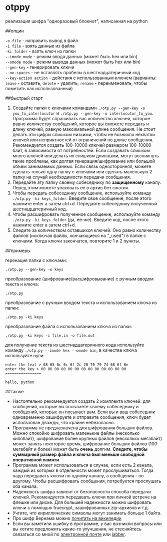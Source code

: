 otppy
=====
реализация шифра "одноразовый блокнот", написанная на python

##опции

`-o file` - направить вывод в файл  
`-i file` - взять данные из файла  
`-ki folder` - взять ключ из папки  
`--imode mode` - режим ввода данных (может быть hex или bin)  
`--omode mode` - режим вывода данных (может быть hex или bin)  
`--gen-key` - генерировать ключи  
`--no-spaces` - не вставлять пробелы в шестнадцатеричный код  
`--key-action action` - действия с использованным ключем (варианты: `leave` - оставить, `delete` - удалить, `rename` - переименовать, чтобы пометить как использованный)  

##быстрый старт

1. Создайте папки с ключами командами `./otp.py --gen-key -o you_to_interlocutor` и `./otp.py --gen-key -o interlocutor_to_you`. Программа будет спрашивать вас количество ключей, которое равно количеству сообщений, которое вы сможете передать и длину ключей, равную максимальной длине сообщения. Не стоит делать эти цифры слишком низкими, чтобы не возникло нехватки ключей или неприятностей от ограничений по длине сообщения. Рекомендуется создать 100-10000 ключей размером 100-10000 байт, в зависимости от потребностей. Если создавать слишком много ключей или делать их слишком длинными, могут возникнуть такие проблемы, как долгая генерация/шифрование или большой объем занимаемых данных. Если связь односторонняя, можете сделать только одну папку с ключами или сделать маленькую 2 папку на случай необходимости передачи сообщения.
2. Передайте эту папку своему собеседнику по **защищенному** каналу. Перед этим можете упаковать ее в архив без сжатия.
3. Чтобы передать собеседнику сообщение, используйте команду `./otp.py -ki keys_folder`. Введите свое сообщение, после этого нажмите enter а затем ctrl+d. Передайте собеседнику полученный шестнадцатеричный код.
4. Чтобы расшифровать полученное сообщение, используйте команду `./otp.py -ki keys_folder` (да, ее-же). Введите код, после этого нажмите enter а затем ctrl+d.
5. Следите за количеством оставшихся ключей. Оно равно количеству файлов (исключая файлы, кончающиеся на "_used") в папке с ключами. Когда ключи закончатся, повторите 1 и 2 пункты.

##примеры

геренация папки с ключами:

    ./otp.py --gen-key -o keys

преобразование (шифрование/расшифровывание) с ручным вводом текста и ключа:

    ./otp.py

преобразование с ручным вводом текста и использованием ключа из папки:

    ./otp.py -ki keys

преобразование файла с использованием ключа из папки:

    ./otp.py -ki keys -i file.in -o file.out

для получение текста из шестнадцатеричного кода используйте команду `./otp.py --imode hex --omode bin`, в качестве ключа используйте нули:

    enter the text > 68 65 6c 6c 6f 2c 20 70 79 74 68 6f 6e
    enter the key > 00 00 00 00 00 00 00 00 00 00 00 00 00
    ================

    hello, python

##также

* Настоятельно рекомендуется создать 2 комплекта ключей: для сообщений, которые вы посылаете своему собеседнику и сообщений, которые он посылает вам. Если вы и ваш собеседник одновременно зашифруете и отправите сообщения, ключ будет использован дважды, что крайне небезопасно.
* Программа не предназначена для шифрования больших файлов. Можно спокойно шифровать маленькие файлы (несколько килобайт), шифрование более крупных файлов (несколько мегабайт) может занять некоторое время, шифрование больших файлов (100 мегабайт и более) может быть **очень** долгим. **Следите, чтобы суммарный размер файла и ключа был меньше свободной оперативной памяти**
* Программа может использоваться в случае, если есть 2 канала, каждый из которых в отдельности может прослушиваться. Тогда надо передавать ключи по одному каналу, а сообщения - по другому. Чтобы расшифровать сообщения, потребуется прослушать оба канала.
* Надежность шифра зависит от безопасности способа передачи ключей. Рекомендуется передавать ключи при личной встрече на флешке или диске. Для большей надежности можно шифровать ключи с помощью truecrypt, зашифрованных zip-архивов и т.д.
* Учтите, что кириллические символы могут занимать больше 1 байта.
* Про шифр Вернама можно [почитать на википедии](http://ru.wikipedia.org/wiki/Шифр_Вернама)
* Если вы заметили ошибку в программе, у вас возникли вопросы или вы хотите предложить какие-то улучшения, не стесняйтесь связаться со мной по [электронной почте](mailto:anton-tsyganenko@yandex.ru) или [jabber](xmpp:antontsyganenko@jabber.ru).
